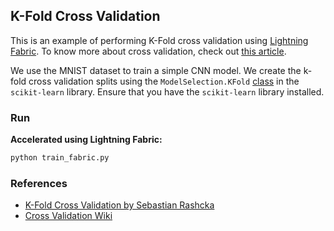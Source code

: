 ## K-Fold Cross Validation

This is an example of performing K-Fold cross validation using [Lightning Fabric](https://pytorch-lightning.readthedocs.io/en/latest/fabric/fabric.html). To know more about cross validation, check out [this article](https://sebastianraschka.com/blog/2016/model-evaluation-selection-part3.html#introduction-to-k-fold-cross-validation).

We use the MNIST dataset to train a simple CNN model. We create the k-fold cross validation splits using the `ModelSelection.KFold` [class](https://scikit-learn.org/stable/modules/generated/sklearn.model_selection.KFold.html) in the `scikit-learn` library. Ensure that you have the `scikit-learn` library installed.

### Run

**Accelerated using Lightning Fabric:**

```bash
python train_fabric.py
```

### References

- [K-Fold Cross Validation by Sebastian Rashcka](https://sebastianraschka.com/blog/2016/model-evaluation-selection-part3.html#introduction-to-k-fold-cross-validation)
- [Cross Validation Wiki](<https://en.wikipedia.org/wiki/Cross-validation_(statistics)#k-fold_cross-validation>)
